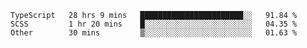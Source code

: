 <!--START_SECTION:waka-->

```text
TypeScript   28 hrs 9 mins   ███████████████████████░░   91.84 %
SCSS         1 hr 20 mins    █░░░░░░░░░░░░░░░░░░░░░░░░   04.35 %
Other        30 mins         ▒░░░░░░░░░░░░░░░░░░░░░░░░   01.63 %
```

<!--END_SECTION:waka-->


<!--
**Leorio21/Leorio21** is a ✨ _special_ ✨ repository because its `README.md` (this file) appears on your GitHub profile.

Here are some ideas to get you started:

- 🔭 I’m currently working on ...
- 🌱 I’m currently learning ...
- 👯 I’m looking to collaborate on ...
- 🤔 I’m looking for help with ...
- 💬 Ask me about ...
- 📫 How to reach me: ...
- 😄 Pronouns: ...
- ⚡ Fun fact: ...
-->
